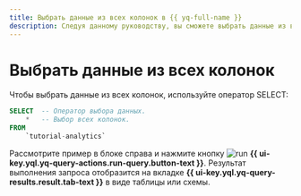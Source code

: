 ```yaml
---
title: Выбрать данные из всех колонок в {{ yq-full-name }}
description: Следуя данному руководству, вы сможете выбрать данные из всех колонок.
---
```


# Выбрать данные из всех колонок

Чтобы выбрать данные из всех колонок, используйте оператор SELECT:

```sql
SELECT  -- Оператор выбора данных.
    *   -- Выбор всех колонок.
FROM
    `tutorial-analytics`
```

Рассмотрите пример в блоке справа и нажмите кнопку ![run](../../_assets/console-icons/play-fill.svg) **{{ ui-key.yql.yq-query-actions.run-query.button-text }}**.
Результат выполнения запроса отобразится на вкладке **{{ ui-key.yql.yq-query-results.result.tab-text }}** в виде таблицы или схемы.
